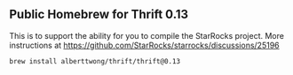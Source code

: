 ## Public Homebrew for Thrift 0.13
This is to support the ability for you to compile the StarRocks project.  More instructions at https://github.com/StarRocks/starrocks/discussions/25196

`brew install alberttwong/thrift/thrift@0.13`

